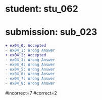 # student: stu_062
# submission: sub_023

```diff
+ ex04_0: Accepted
- ex04_1: Wrong Answer
+ ex04_2: Accepted
- ex04_3: Wrong Answer
- ex04_4: Wrong Answer
- ex04_5: Wrong Answer
- ex04_6: Wrong Answer
- ex04_7: Wrong Answer
- ex04_8: Wrong Answer
```
#incorrect=7
#correct=2
